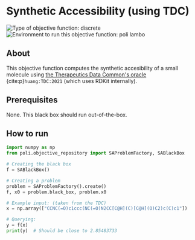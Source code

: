 # Synthetic Accessibility (using TDC)

![Type of objective function: discrete](https://img.shields.io/badge/Type-discrete_inputs-blue)
![Environment to run this objective function: poli lambo](https://img.shields.io/badge/Environment-poli____lambo-teal
)

## About

This objective function computes the synthetic accesibility of a small molecule using [the Therapeutics Data Common's oracle](https://tdcommons.ai/functions/oracles/#synthetic-accessibility-sa) {cite:p}`huang:TDC:2021` (which uses RDKit internally).

## Prerequisites

None. This black box should run out-of-the-box.

## How to run

```python
import numpy as np
from poli.objective_repository import SAProblemFactory, SABlackBox

# Creating the black box
f = SABlackBox()

# Creating a problem
problem = SAProblemFactory().create()
f, x0 = problem.black_box, problem.x0

# Example input: (taken from the TDC)
x = np.array(["CCNC(=O)c1ccc(NC(=O)N2CC[C@H](C)[C@H](O)C2)c(C)c1"])

# Querying:
y = f(x)
print(y)  # Should be close to 2.85483733
```
